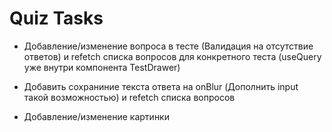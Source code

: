 # Quiz Tasks

<!-- - Вывод актуальных ответов при их наличии (Subdrawer) -->

<!-- - Вывод моковых ответов при создании (Посмотреть реализацию у Вовы) -->
<!-- Описанная выше задача имеет кривую реализацию из за конфликта типов в связи с отсутсвием id у не созанного ответа -->

- Добавление/изменение вопроса в тесте (Валидация на отсутствие ответов) и refetch списка вопросов для конкретного теста (useQuery уже внутри компонента TestDrawer)
- Добавить сохраниние текста ответа на onBlur (Дополнить input такой возможностью) и refetch списка вопросов

- Добавление/изменение картинки
